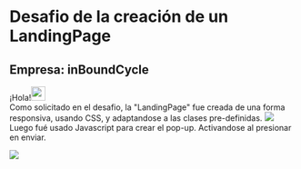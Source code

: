 <h1>Desafio de la creación de un LandingPage </h1>

<h2>Empresa: inBoundCycle</h2>

<a>¡Hola!<img width="25px" src="https://media.giphy.com/media/hvRJCLFzcasrR4ia7z/giphy.gif" /></a></br>
<a>Como solicitado en el desafio, la "LandingPage" fue creada de una forma responsiva, usando CSS, y adaptandose a las clases pre-definidas.</a>
<img src="./img/InboundCycle-show.gif"/>
<a>Luego fué usado Javascript para crear el pop-up. Activandose al presionar en enviar.</a>

<img src="./img/InboundCycle-popup.gif" />

